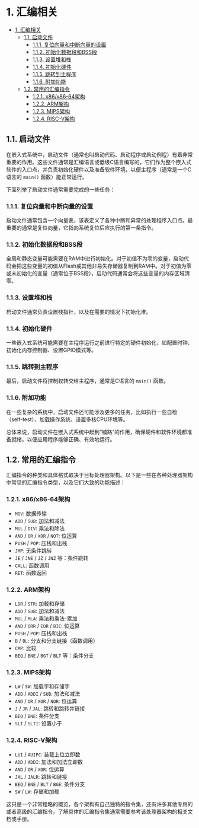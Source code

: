 # 1. 汇编相关

- [1. 汇编相关](#1-汇编相关)
  - [1.1. 启动文件](#11-启动文件)
    - [1.1.1. 复位向量和中断向量的设置](#111-复位向量和中断向量的设置)
    - [1.1.2. 初始化数据段和BSS段](#112-初始化数据段和bss段)
    - [1.1.3. 设置堆和栈](#113-设置堆和栈)
    - [1.1.4. 初始化硬件](#114-初始化硬件)
    - [1.1.5. 跳转到主程序](#115-跳转到主程序)
    - [1.1.6. 附加功能](#116-附加功能)
  - [1.2. 常用的汇编指令](#12-常用的汇编指令)
    - [1.2.1. x86/x86-64架构](#121-x86x86-64架构)
    - [1.2.2. ARM架构](#122-arm架构)
    - [1.2.3. MIPS架构](#123-mips架构)
    - [1.2.4. RISC-V架构](#124-risc-v架构)

## 1.1. 启动文件
在嵌入式系统中，启动文件（通常也叫启动代码、启动程序或启动例程）有着非常重要的作用。这些文件通常是汇编语言或低级C语言编写的，它们作为整个嵌入式软件的入口点，并负责初始化硬件以及准备软件环境，以便主程序（通常是一个C语言的 `main()` 函数）能正常运行。

下面列举了启动文件通常需要完成的一些任务：

### 1.1.1. 复位向量和中断向量的设置
启动文件通常包含一个向量表，该表定义了各种中断和异常的处理程序入口点。最重要的通常是复位向量，它指向系统复位后应执行的第一条指令。

### 1.1.2. 初始化数据段和BSS段
全局和静态变量可能需要在RAM中进行初始化。对于初值不为零的变量，启动代码会把这些变量的初值从Flash或其他非易失存储器复制到RAM中。对于初值为零或未初始化的变量（通常位于BSS段），启动代码通常会将这些变量的内存区域清零。

### 1.1.3. 设置堆和栈
启动文件通常负责设置栈指针，以及在需要的情况下初始化堆。

### 1.1.4. 初始化硬件
一些嵌入式系统可能需要在主程序运行之前进行特定的硬件初始化，如配置时钟、初始化内存控制器、设置GPIO模式等。

### 1.1.5. 跳转到主程序
最后，启动文件将控制权转交给主程序，通常是C语言的 `main()` 函数。

### 1.1.6. 附加功能
在一些复杂的系统中，启动文件还可能涉及更多的任务，比如执行一些自检（self-test）、加载操作系统、设置多核CPU环境等。

总体来说，启动文件在嵌入式系统中起到“铺路”的作用，确保硬件和软件环境都准备就绪，以便应用程序能够正确、有效地运行。

## 1.2. 常用的汇编指令
汇编指令的种类和具体格式取决于目标处理器架构。以下是一些在各种处理器架构中常见的汇编指令类型，以及它们大致的功能描述：

### 1.2.1. x86/x86-64架构

- `MOV`: 数据传输
- `ADD` / `SUB`: 加法和减法
- `MUL` / `DIV`: 乘法和除法
- `AND` / `OR` / `XOR` / `NOT`: 位运算
- `PUSH` / `POP`: 压栈和出栈
- `JMP`: 无条件跳转
- `JE` / `JNE` / `JZ` / `JNZ` 等：条件跳转
- `CALL`: 函数调用
- `RET`: 函数返回

### 1.2.2. ARM架构

- `LDR` / `STR`: 加载和存储
- `ADD` / `SUB`: 加法和减法
- `MUL` / `MLA`: 乘法和乘法-累加
- `AND` / `ORR` / `EOR` / `BIC`: 位运算
- `PUSH` / `POP`: 压栈和出栈
- `B` / `BL`: 分支和分支链接（函数调用）
- `CMP`: 比较
- `BEQ` / `BNE` / `BGT` / `BLT` 等：条件分支

### 1.2.3. MIPS架构

- `LW` / `SW`: 加载字和存储字
- `ADD` / `ADDI` / `SUB`: 加法和减法
- `AND` / `OR` / `XOR` / `NOR`: 位运算
- `J` / `JR` / `JAL`: 跳转和跳转并链接
- `BEQ` / `BNE`: 条件分支
- `SLT` / `SLTI`: 设置小于

### 1.2.4. RISC-V架构

- `LUI` / `AUIPC`: 装载上位立即数
- `ADD` / `ADDI`: 加法和加法立即数
- `AND` / `OR` / `XOR`: 位运算
- `JAL` / `JALR`: 跳转和链接
- `BEQ` / `BNE` / `BLT` / `BGE`: 条件分支
- `SW` / `LW`: 存储和加载

这只是一个非常粗略的概览，各个架构有自己独特的指令集，还有许多其他专用的或者高级的汇编指令。了解具体的汇编指令集通常需要参考该处理器架构的相关文档或手册。